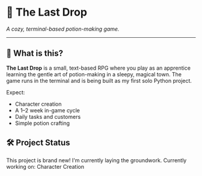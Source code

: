 # 🧪 The Last Drop

*A cozy, terminal-based potion-making game.*

---

## 🌿 What is this?

**The Last Drop** is a small, text-based RPG where you play as an apprentice learning the gentle art of potion-making in a sleepy, magical town. The game runs in the terminal and is being built as my first solo Python project.

Expect:
- Character creation
- A 1–2 week in-game cycle
- Daily tasks and customers
- Simple potion crafting

## 🛠 Project Status

This project is brand new! I'm currently laying the groundwork.
Currently working on: Character Creation

